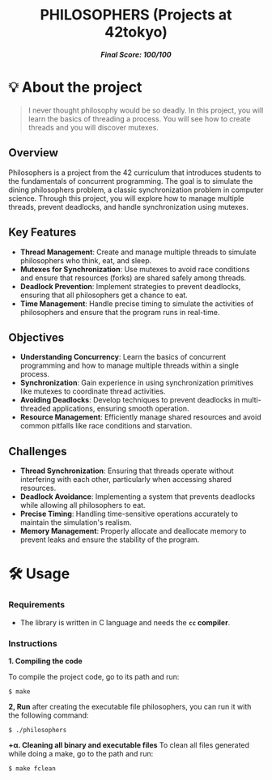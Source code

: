 <h1 align="center">
	PHILOSOPHERS (Projects at 42tokyo)
</h1>

<p align="center">
	<b><i>Final Score: 100/100</i></b><br>
</p>

# 💡 About the project

> I never thought philosophy would be so deadly.
> In this project, you will learn the basics of threading a process.
> You will see how to create threads and you will discover mutexes.

## Overview
Philosophers is a project from the 42 curriculum that introduces students to the fundamentals of concurrent programming. The goal is to simulate the dining philosophers problem, a classic synchronization problem in computer science. Through this project, you will explore how to manage multiple threads, prevent deadlocks, and handle synchronization using mutexes.

## Key Features
- **Thread Management**: Create and manage multiple threads to simulate philosophers who think, eat, and sleep.
- **Mutexes for Synchronization**: Use mutexes to avoid race conditions and ensure that resources (forks) are shared safely among threads.
- **Deadlock Prevention**: Implement strategies to prevent deadlocks, ensuring that all philosophers get a chance to eat.
- **Time Management**: Handle precise timing to simulate the activities of philosophers and ensure that the program runs in real-time.

## Objectives
- **Understanding Concurrency**: Learn the basics of concurrent programming and how to manage multiple threads within a single process.
- **Synchronization**: Gain experience in using synchronization primitives like mutexes to coordinate thread activities.
- **Avoiding Deadlocks**: Develop techniques to prevent deadlocks in multi-threaded applications, ensuring smooth operation.
- **Resource Management**: Efficiently manage shared resources and avoid common pitfalls like race conditions and starvation.

## Challenges
- **Thread Synchronization**: Ensuring that threads operate without interfering with each other, particularly when accessing shared resources.
- **Deadlock Avoidance**: Implementing a system that prevents deadlocks while allowing all philosophers to eat.
- **Precise Timing**: Handling time-sensitive operations accurately to maintain the simulation's realism.
- **Memory Management**: Properly allocate and deallocate memory to prevent leaks and ensure the stability of the program.

# 🛠️ Usage

### Requirements

- The library is written in C language and needs the **`cc` compiler**.

### Instructions

**1. Compiling the code**

To compile the project code, go to its path and run:

```shell
$ make
```

**2, Run**
after creating the executable file philosophers, you can run it with the following command:
```shell
$ ./philosophers
```

**+α. Cleaning all binary and executable files**
To clean all files generated while doing a make, go to the path and run:
```shell
$ make fclean
```
